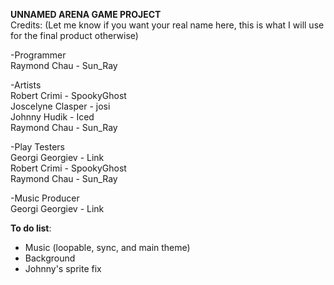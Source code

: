 **UNNAMED ARENA GAME PROJECT**  
Credits: (Let me know if you want your real name here, this is what I will use for the final product otherwise)

-Programmer  
  Raymond Chau - Sun_Ray

-Artists  
  Robert Crimi - SpookyGhost  
  Joscelyne Clasper - josi  
  Johnny Hudik - Iced  
  Raymond Chau - Sun_Ray  

-Play Testers  
  Georgi Georgiev - Link  
  Robert Crimi - SpookyGhost  
  Raymond Chau  - Sun_Ray  

-Music Producer  
  Georgi Georgiev - Link  
  
**To do list**: 
- Music (loopable, sync, and main theme)
- Background
- Johnny's sprite fix
